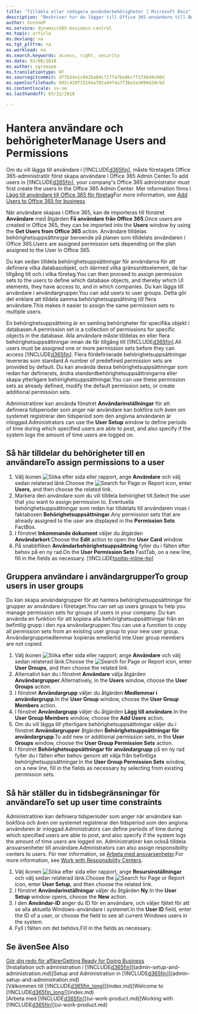 ```yaml
---
title: "Tilldela eller redigera användarbehörigheter | Microsoft Docs"
description: "Beskriver hur du lägger till Office 365-användare till Business Central och tilldelar dem behörigheter, åtkomstbehörigheter och säkerhetsinställningar."
author: SorenGP
ms.service: dynamics365-business-central
ms.topic: article
ms.devlang: na
ms.tgt_pltfrm: na
ms.workload: na
ms.search.keywords: access, right, security
ms.date: 03/08/2018
ms.author: sgroespe
ms.translationtype: HT
ms.sourcegitcommit: d7fb34e1c9428a64c71ff47be8bcff174649c00d
ms.openlocfilehash: 602c429733104a792a49f4a7f38e2a3090420c9d
ms.contentlocale: sv-se
ms.lasthandoff: 03/22/2018

---
```

# <a name="manage-users-and-permissions"></a><span data-ttu-id="28870-103">Hantera användare och behörigheter</span><span class="sxs-lookup"><span data-stu-id="28870-103">Manage Users and Permissions</span></span>
<span data-ttu-id="28870-104">Om du vill lägga till användare i [!INCLUDE[d365fin](includes/d365fin_md.md)], måste företagets Office 365-administratör först skapa användare i Office 365 Admin Center.</span><span class="sxs-lookup"><span data-stu-id="28870-104">To add users in [!INCLUDE[d365fin](includes/d365fin_md.md)], your company's Office 365 administrator must first create the users in the Office 365 Admin Center.</span></span> <span data-ttu-id="28870-105">Mer information finns i [Lägg till användare till Office 365 för företag](https://support.office.com/en-us/article/Add-users-to-Office-365-for-business-435ccec3-09dd-4587-9ebd-2f3cad6bc2bc)</span><span class="sxs-lookup"><span data-stu-id="28870-105">For more information, see [Add Users to Office 365 for business](https://support.office.com/en-us/article/Add-users-to-Office-365-for-business-435ccec3-09dd-4587-9ebd-2f3cad6bc2bc)</span></span>

<span data-ttu-id="28870-106">När användare skapas i Office 365, kan de importeras till fönstret **Användare** med åtgärden **Få användare från Office 365**.</span><span class="sxs-lookup"><span data-stu-id="28870-106">Once users are created in Office 365, they can be imported into the **Users** window by using the **Get Users from Office 365** action.</span></span> <span data-ttu-id="28870-107">Användare tilldelas behörighetsuppsättningar beroende på planen som tilldelats användaren i Office 365.</span><span class="sxs-lookup"><span data-stu-id="28870-107">Users are assigned permission sets depending on the plan assigned to the User in Office 365.</span></span>

<span data-ttu-id="28870-108">Du kan sedan tilldela behörighetsuppsättningar för användarna för att definiera vilka databasobjekt, och därmed vilka gränssnittselement, de har tillgång till och i vilka företag.</span><span class="sxs-lookup"><span data-stu-id="28870-108">You can then proceed to assign permission sets to the users to define which database objects, and thereby which UI elements, they have access to, and in which companies.</span></span> <span data-ttu-id="28870-109">Du kan lägga till användare i användargrupper.</span><span class="sxs-lookup"><span data-stu-id="28870-109">You can add users to user groups.</span></span> <span data-ttu-id="28870-110">Detta gör det enklare att tilldela samma behörighetsuppsättning till flera användare.</span><span class="sxs-lookup"><span data-stu-id="28870-110">This makes it easier to assign the same permission sets to multiple users.</span></span>

<span data-ttu-id="28870-111">En behörighetsuppsättning är en samling behörigheter för specifika objekt i databasen.</span><span class="sxs-lookup"><span data-stu-id="28870-111">A permission set is a collection of permissions for specific objects in the database.</span></span> <span data-ttu-id="28870-112">Alla användare måste tilldelas en eller flera behörighetsuppsättningar innan de får tillgång till [!INCLUDE[d365fin](includes/d365fin_md.md)].</span><span class="sxs-lookup"><span data-stu-id="28870-112">All users must be assigned one or more permission sets before they can access [!INCLUDE[d365fin](includes/d365fin_md.md)].</span></span> <span data-ttu-id="28870-113">Flera fördefinierade behörighetsuppsättningar levereras som standard.</span><span class="sxs-lookup"><span data-stu-id="28870-113">A number of predefined permission sets are provided by default.</span></span> <span data-ttu-id="28870-114">Du kan använda dessa behörighetsuppsättningar som redan har definierats, ändra standardbehörighetsuppsättningarna eller skapa ytterligare behörighetsuppsättningar.</span><span class="sxs-lookup"><span data-stu-id="28870-114">You can use these permission sets as already defined, modify the default permission sets, or create additional permission sets.</span></span>

<span data-ttu-id="28870-115">Administratörer kan använda fönstret **Användarinställningar** för att definiera tidsperioder som anger när användare kan bokföra och även om systemet registrerar den tidsperiod som den angivna användaren är inloggad.</span><span class="sxs-lookup"><span data-stu-id="28870-115">Administrators can use the **User Setup** window to define periods of time during which specified users are able to post, and also specify if the system logs the amount of time users are logged on.</span></span>

## <a name="to-assign-permissions-to-a-user"></a><span data-ttu-id="28870-116">Så här tilldelar du behörigheter till en användare</span><span class="sxs-lookup"><span data-stu-id="28870-116">To assign permissions to a user</span></span>
1. <span data-ttu-id="28870-117">Välj ikonen ![Söka efter sida eller rapport](media/ui-search/search_small.png "Ikonen Söka efter sida eller rapport"), ange **Användare** och välj sedan relaterad länk.</span><span class="sxs-lookup"><span data-stu-id="28870-117">Choose the ![Search for Page or Report](media/ui-search/search_small.png "Search for Page or Report icon") icon, enter **Users**, and then choose the related link.</span></span>
2. <span data-ttu-id="28870-118">Markera den användare som du vill tilldela behörighet till.</span><span class="sxs-lookup"><span data-stu-id="28870-118">Select the user that you want to assign permission to.</span></span>
<span data-ttu-id="28870-119">Eventuella behörighetsuppsättningar som redan har tilldelats till användaren visas i faktaboxen **Behörighetsuppsättningar**.</span><span class="sxs-lookup"><span data-stu-id="28870-119">Any permission sets that are already assigned to the user are displayed in the **Permission Sets** FactBox.</span></span>
3. <span data-ttu-id="28870-120">I fönstret **Inkommande dokument** väljer du åtgärden **Användarkort**.</span><span class="sxs-lookup"><span data-stu-id="28870-120">Choose the **Edit** action to open the **User Card** window.</span></span>
4. <span data-ttu-id="28870-121">På snabbfliken **Användarbehörighetsuppsättning** fyller du i fälten efter behov på en ny rad.</span><span class="sxs-lookup"><span data-stu-id="28870-121">On the **User Permission Sets** FastTab, on a new line, fill in the fields as necessary.</span></span> [!INCLUDE[tooltip-inline-tip](includes/tooltip-inline-tip_md.md)]

## <a name="to-group-users-in-user-groups"></a><span data-ttu-id="28870-122">Gruppera användare i användargrupper</span><span class="sxs-lookup"><span data-stu-id="28870-122">To group users in user groups</span></span>
<span data-ttu-id="28870-123">Du kan skapa användargrupper för att hantera behörighetsuppsättningar för grupper av användare i företaget.</span><span class="sxs-lookup"><span data-stu-id="28870-123">You can set up users groups to help you manage permission sets for groups of users in your company.</span></span> <span data-ttu-id="28870-124">Du kan använda en funktion för att kopiera alla behörighetsuppsättningar från en befintlig grupp i den nya användargruppen.</span><span class="sxs-lookup"><span data-stu-id="28870-124">You can use a function to copy all permission sets from an existing user group to your new user group.</span></span> <span data-ttu-id="28870-125">Användargruppmedlemmar kopieras emellertid inte.</span><span class="sxs-lookup"><span data-stu-id="28870-125">User group members are not copied.</span></span>

1. <span data-ttu-id="28870-126">Välj ikonen ![Söka efter sida eller rapport](media/ui-search/search_small.png "Ikonen Söka efter sida eller rapport"), ange **Användare** och välj sedan relaterad länk.</span><span class="sxs-lookup"><span data-stu-id="28870-126">Choose the ![Search for Page or Report](media/ui-search/search_small.png "Search for Page or Report icon") icon, enter **User Groups**, and then choose the related link.</span></span>
2. <span data-ttu-id="28870-127">Alternativt kan du i fönstret **Användare** välja åtgärden **Användargrupper**.</span><span class="sxs-lookup"><span data-stu-id="28870-127">Alternatively, in the **Users** window, choose the **User Groups** action.</span></span>
3. <span data-ttu-id="28870-128">I fönstret **Användargrupp** väljer du åtgärden **Medlemmar i användargrupp**.</span><span class="sxs-lookup"><span data-stu-id="28870-128">In the **User Group** window, choose the **User Group Members** action.</span></span>
6. <span data-ttu-id="28870-129">I fönstret **Användargrupp** väljer du åtgärden **Lägg till användare**.</span><span class="sxs-lookup"><span data-stu-id="28870-129">In the **User Group Members** window, choose the **Add Users** action.</span></span>
7. <span data-ttu-id="28870-130">Om du vill lägga till ytterligare behörighetsuppsättningar väljer du i fönstret **Användargrupper** åtgärden **Behörighetsuppsättningar för användargrupp**.</span><span class="sxs-lookup"><span data-stu-id="28870-130">To add new or additional permission sets, in the **User Groups** window, choose the **User Group Permission Sets** action.</span></span>
8. <span data-ttu-id="28870-131">I fönstret **Behörighetsuppsättningar för användargrupp** på en ny rad fyller du i fälten efter behov genom att välja från befintliga behörighetsuppsättningar.</span><span class="sxs-lookup"><span data-stu-id="28870-131">In the **User Group Permission Sets** window, on a new line, fill in the fields as necessary by selecting from existing permission sets.</span></span>

## <a name="to-set-up-user-time-constraints"></a><span data-ttu-id="28870-132">Så här ställer du in tidsbegränsningar för användare</span><span class="sxs-lookup"><span data-stu-id="28870-132">To set up user time constraints</span></span>
<span data-ttu-id="28870-133">Administratörer kan definiera tidsperioder som anger när användare kan bokföra och även om systemet registrerar den tidsperiod som den angivna användaren är inloggad.</span><span class="sxs-lookup"><span data-stu-id="28870-133">Administrators can define periods of time during which specified users are able to post, and also specify if the system logs the amount of time users are logged on.</span></span> <span data-ttu-id="28870-134">Administratörer kan också tilldela ansvarsenheter till användare.</span><span class="sxs-lookup"><span data-stu-id="28870-134">Administrators can also assign responsibility centers to users.</span></span> <span data-ttu-id="28870-135">För mer information, se [Arbeta med ansvarsenheter](inventory-responsibility-centers.md).</span><span class="sxs-lookup"><span data-stu-id="28870-135">For more information, see [Work with Responsibility Centers](inventory-responsibility-centers.md).</span></span>

1. <span data-ttu-id="28870-136">Välj ikonen ![Söka efter sida eller rapport](media/ui-search/search_small.png "Ikonen Söka efter sida eller rapport"), ange **Resursinställningar** och välj sedan relaterad länk.</span><span class="sxs-lookup"><span data-stu-id="28870-136">Choose the ![Search for Page or Report](media/ui-search/search_small.png "Search for Page or Report icon") icon, enter **User Setup**, and then choose the related link.</span></span>
2. <span data-ttu-id="28870-137">I fönstret **Användarinställningar** väljer du åtgärden **Ny**.</span><span class="sxs-lookup"><span data-stu-id="28870-137">In the **User Setup** window opens, choose the **New** action.</span></span>
3. <span data-ttu-id="28870-138">I den **Användar-ID** anger du ID för en användare, och väljer fältet för att se alla aktuella Windows-användare i systemet.</span><span class="sxs-lookup"><span data-stu-id="28870-138">In the **User ID** field, enter the ID of a user, or choose the field to see all current Windows users in the system.</span></span>
4. <span data-ttu-id="28870-139">Fyll i fälten om det behövs.</span><span class="sxs-lookup"><span data-stu-id="28870-139">Fill in the fields as necessary.</span></span>

## <a name="see-also"></a><span data-ttu-id="28870-140">Se även</span><span class="sxs-lookup"><span data-stu-id="28870-140">See Also</span></span>
[<span data-ttu-id="28870-141">Gör dig redo för affärer</span><span class="sxs-lookup"><span data-stu-id="28870-141">Getting Ready for Doing Business</span></span>](ui-get-ready-business.md)  
<span data-ttu-id="28870-142">[Installation och administration i [!INCLUDE[d365fin](includes/d365fin_md.md)]](admin-setup-and-administration.md)</span><span class="sxs-lookup"><span data-stu-id="28870-142">[Setup and Administration in [!INCLUDE[d365fin](includes/d365fin_md.md)]](admin-setup-and-administration.md)</span></span>  
<span data-ttu-id="28870-143">[Välkommen till [!INCLUDE[d365fin_long](includes/d365fin_long_md.md)]](index.md)</span><span class="sxs-lookup"><span data-stu-id="28870-143">[Welcome to [!INCLUDE[d365fin_long](includes/d365fin_long_md.md)]](index.md)</span></span>  
<span data-ttu-id="28870-144">[Arbeta med [!INCLUDE[d365fin](includes/d365fin_md.md)]](ui-work-product.md)</span><span class="sxs-lookup"><span data-stu-id="28870-144">[Working with [!INCLUDE[d365fin](includes/d365fin_md.md)]](ui-work-product.md)</span></span>  

